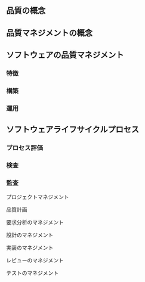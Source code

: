 ## 品質の概念

## 品質マネジメントの概念

## ソフトウェアの品質マネジメント

### 特徴

### 構築

### 運用

## ソフトウェアライフサイクルプロセス

### プロセス評価

### 検査

### 監査

プロジェクトマネジメント

品質計画

要求分析のマネジメント

設計のマネジメント

実装のマネジメント

レビューのマネジメント

テストのマネジメント
